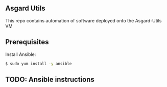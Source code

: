## Asgard Utils

This repo contains automation of software deployed onto the Asgard-Utils VM

## Prerequisites

Install Ansible:
```bash
$ sudo yum install -y ansible
```

## TODO: Ansible instructions
